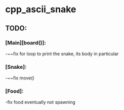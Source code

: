 # **cpp_ascii_snake**

## **TODO:**

### **[Main][board()]:**
-~~fix for loop to print the snake, its body in particular

### [Snake]:
-~~fix move()

### [Food]:
-fix food eventually not spawning
